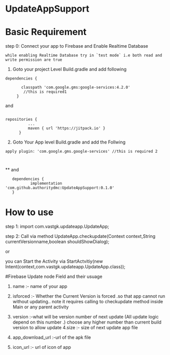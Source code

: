 # UpdateAppSupport


# Basic Requirement



step 0:
  Connect your app to Firebase and Enable Realtime Database


    while enabling Realtime Database try in `test mode` i.e both read and write permission are true

1. Goto your project Level Build.gradle and add following

  ```
  dependencies {
  
         classpath 'com.google.gms:google-services:4.2.0'
          //this is required1
       }
  ```
  
  and 
  
  ```
  
  repositories {
			...
			maven { url 'https://jitpack.io' }
		}
  
  ```
 2. Goto Your App level Build.gradle and add the Follwing
 
 ```
 apply plugin: 'com.google.gms.google-services' //this is required 2
 
 
 
 ```
 ** and
 
 ```
 	dependencies {
	        implementation 'com.github.authoritydmc:UpdateAppSupport:0.1.0'
	}
 ```
 # How to use
 
 step 1:
 import com.vastgk.updateapp.UpdateApp;
 
 step 2:
 Call via  method 
 UpdateApp.checkupdate(Context context,String currentVersionname,boolean shouldShowDialog);
 
 or
 
 you can Start the Activity via 
 StartActvitiy(new Intent(context,com.vastgk.updateapp.UpdateApp.class));
 
 
 
 
 
 #Firebase Update node Field and their usuage
 
 1. name :- name of your app
 2. isforced :- Whether the Current Version is forced .so that app cannot run without updating..
 note it requires calling to checkupdate method inside Main or any parent activity
 3. version :-what will be version number of next update (All update logic depend on this number .)
 choose any higher number than current build version to allow update 
 4.size :- size of next update app file
 
 5. app_download_url :-url of the apk file
 
 6. icon_url :- url of icon of app 
 
